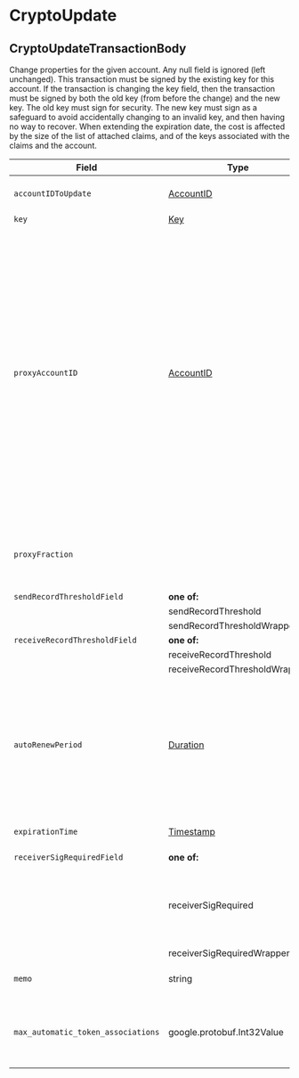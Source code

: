 # CryptoUpdate

## CryptoUpdateTransactionBody

Change properties for the given account. Any null field is ignored (left unchanged). This transaction must be signed by the existing key for this account. If the transaction is changing the key field, then the transaction must be signed by both the old key (from before the change) and the new key. The old key must sign for security. The new key must sign as a safeguard to avoid accidentally changing to an invalid key, and then having no way to recover. When extending the expiration date, the cost is affected by the size of the list of attached claims, and of the keys associated with the claims and the account.

| Field                              | Type                                       | Description                                                                                                                                                                                                                                                                                                                                                                                                                                                                                                                                                                                                                                                                                    |
| ---------------------------------- | ------------------------------------------ | ---------------------------------------------------------------------------------------------------------------------------------------------------------------------------------------------------------------------------------------------------------------------------------------------------------------------------------------------------------------------------------------------------------------------------------------------------------------------------------------------------------------------------------------------------------------------------------------------------------------------------------------------------------------------------------------------- |
| `accountIDToUpdate`                | [AccountID](../basic-types/accountid.md)   | The account ID which is being updated in this transaction                                                                                                                                                                                                                                                                                                                                                                                                                                                                                                                                                                                                                                      |
| `key`                              | [Key](../basic-types/key.md)               | The new key                                                                                                                                                                                                                                                                                                                                                                                                                                                                                                                                                                                                                                                                                    |
| `proxyAccountID`                   | [AccountID](../basic-types/accountid.md)   | ID of the account to which this account is proxy staked. If proxyAccountID is null, or is an invalid account, or is an account that isn't a node, then this account is automatically proxy staked to a node chosen by the network, but without earning payments. ID of the account to which this account is proxy staked. If proxyAccountID is null, or is an invalid account, or is an account that isn't a node, then this account is automatically proxy staked to a node chosen by the network, but without earning payments. If the proxyAccountID account refuses to accept proxy staking , or if it is not currently running a node, then it will behave as if proxyAccountID was null. |
| `proxyFraction`                    |                                            | **\[Deprecated].** payments earned from proxy staking are shared between the node and this account, with proxyFraction / 10000 going to this account                                                                                                                                                                                                                                                                                                                                                                                                                                                                                                                                          |
| `sendRecordThresholdField`         | **one of:**                                | **\[Deprecated v0.8.0**]                                                                                                                                                                                                                                                                                                                                                                                                                                                                                                                                                                                                                                                                      |
|                                    | sendRecordThreshold                        |                                                                                                                                                                                                                                                                                                                                                                                                                                                                                                                                                                                                                                                                                                |
|                                    | sendRecordThresholdWrapper                 | google.protobuf.UInt64Value                                                                                                                                                                                                                                                                                                                                                                                                                                                                                                                                                                                                                                                                    |
| `receiveRecordThresholdField`      | **one of:**                                | **\[Deprecated v0.8.0**]                                                                                                                                                                                                                                                                                                                                                                                                                                                                                                                                                                                                                                                                      |
|                                    | receiveRecordThreshold                     |                                                                                                                                                                                                                                                                                                                                                                                                                                                                                                                                                                                                                                                                                                |
|                                    | receiveRecordThresholdWrapper              | google.protobuf.UInt64Value                                                                                                                                                                                                                                                                                                                                                                                                                                                                                                                                                                                                                                                                    |
| `autoRenewPeriod`                  | [Duration](../miscellaneous/duration.md)   | The duration in which it will automatically extend the expiration period. If it doesn't have enough balance, it extends as long as possible. The duration for expiration time will extend every this many seconds. If there are insufficient funds, then it extends as long as possible. If it is empty when it expires, then it is deleted.                                                                                                                                                                                                                                                                                                                                                   |
| `expirationTime`                   | [Timestamp](../miscellaneous/timestamp.md) | The new expiration time to extend to (ignored if equal to or before the current one)                                                                                                                                                                                                                                                                                                                                                                                                                                                                                                                                                                                                           |
| `receiverSigRequiredField`         | **one of:**                                |                                                                                                                                                                                                                                                                                                                                                                                                                                                                                                                                                                                                                                                                                                |
|                                    | receiverSigRequired                        | \[Deprecated] Do NOT use this field to set a false value because the server cannot distinguish from the default value. Use receiverSigRequiredWrapper field for this purpose.                                                                                                                                                                                                                                                                                                                                                                                                                                                                                                                 |
|                                    | receiverSigRequiredWrapper                 | google.protobuf.BoolValue                                                                                                                                                                                                                                                                                                                                                                                                                                                                                                                                                                                                                                                                      |
| `memo`                             | string                                     | The memo associated with the account (UTF-8 encoding max 100 bytes)                                                                                                                                                                                                                                                                                                                                                                                                                                                                                                                                                                                                                            |
| `max_automatic_token_associations` | google.protobuf.Int32Value                 | The maximum number of tokens that an Account can be implicitly associated with. Up to a 1000 including implicit and explicit associations.                                                                                                                                                                                                                                                                                                                                                                                                                                                                                                                                                     |
